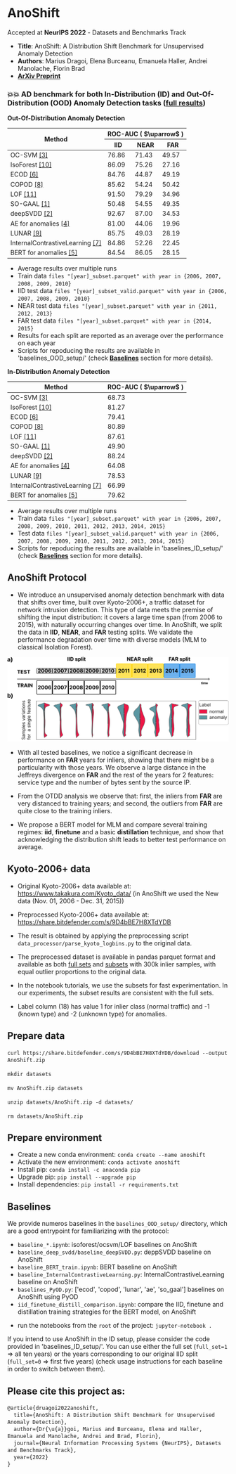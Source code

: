 # AnoShift

Accepted at **NeurIPS 2022** - Datasets and Benchmarks Track
- **Title**: AnoShift: A Distribution Shift Benchmark for Unsupervised Anomaly Detection
- **Authors**: Marius Dragoi, Elena Burceanu, Emanuela Haller, Andrei Manolache, Florin Brad
- **[ArXiv Preprint](https://arxiv.org/abs/2206.15476)**

### :boom::boom: AD benchmark for both In-Distribution (ID) and Out-Of-Distribution (OOD) Anomaly Detection tasks ([full results](https://github.com/emanuelahaller/AnoShift_Tmp/blob/main/full_results_OOD_and_ID.pdf)) 


  
**Out-Of-Distribution Anomaly Detection** 
    
  <table>
  <thead>
   <tr>
    <th rowspan=2>Method</th>
    <th colspan=3>ROC-AUC ( $\uparrow$ )</th>
   </tr>
   <tr>
   <th>IID</th>
   <th>NEAR</th>
   <th>FAR</th>
   </tr>
  </thead>
  <tbody>
   <tr>
    <td>OC-SVM <a href="https://proceedings.neurips.cc/paper/1999/hash/8725fb777f25776ffa9076e44fcfd776-Abstract.html">[3]</a></td>
    <td>76.86</td>
    <td>71.43</td> 
    <td>49.57</td>
   </tr>
   <tr>
    <td>IsoForest <a href="https://dl.acm.org/doi/abs/10.1145/2133360.2133363">[10]</a></td>
    <td>86.09</td>
    <td>75.26</td> 
    <td>27.16</td>
   </tr>
   <tr>
    <td>ECOD <a href="https://ieeexplore.ieee.org/abstract/document/9737003?casa_token=vxIxJZ9P9twAAAAA:EOuK0kyHQazQKw4mJtQxJcGzGScWAzMyIiG1N4PxJBYuIIf97G5lkUCmf5kR8egrTiIfraviiSQpNA">[6]</a></td>
    <td>84.76</td>
    <td>44.87</td> 
    <td>49.19</td>
   </tr>          
   <tr>
    <td>COPOD <a href="https://ieeexplore.ieee.org/abstract/document/9338429?casa_token=HOBV8tDoG2IAAAAA:r5LYcMreBldmxYiRXG3Cf7Lm_Hh9M6z1rDiJfAen6f6XkSARYxMHtdk9csPOOpCN-rKN3i2CtZvtmg">[8]</a></td>
    <td>85.62</td>
    <td>54.24</td> 
    <td>50.42</td>
   </tr>  
   <tr>
    <td>LOF <a href="https://dl.acm.org/doi/abs/10.1145/342009.335388">[11]</a></td>
    <td>91.50</td>
    <td>79.29</td> 
    <td>34.96</td>
   </tr>         
   <tr>
    <td>SO-GAAL <a href="https://ieeexplore.ieee.org/abstract/document/8668550?casa_token=-s1yCDFu0MMAAAAA:LD5xNTM79f5dkKt6H4zyBhPqx1hHZL1jZg2p1vIPMQzA-36ARrp83syLz-JxIlABk5iFAUFTFo3hOQ">[1]</a></td>
    <td>50.48</td> 
    <td>54.55</td> 
    <td>49.35</td>
   </tr>
   <tr>
    <td>deepSVDD <a href="https://proceedings.mlr.press/v80/ruff18a.html">[2]</a></td>
    <td>92.67</td>
    <td>87.00</td> 
    <td>34.53</td>
   </tr>
   <tr>
    <td>AE for anomalies <a href="https://link.springer.com/chapter/10.1007/978-3-319-47578-3_1">[4]</a></td>
    <td>81.00</td>
    <td>44.06</td> 
    <td>19.96</td>
   </tr>
   <tr>
    <td>LUNAR <a href="https://ojs.aaai.org/index.php/AAAI/article/view/20629">[9]</a></td>
    <td>85.75</td>
    <td>49.03</td> 
    <td>28.19</td>
   </tr>
   <tr>
    <td>InternalContrastiveLearning <a href="https://openreview.net/forum?id=_hszZbt46bT">[7]</a></td>
    <td>84.86</td>
    <td>52.26</td> 
    <td>22.45</td>
   </tr>
   <tr>
    <td>BERT for anomalies <a href="https://arxiv.org/abs/1810.04805">[5]</a></td>
    <td>84.54 </td>
    <td>86.05</td> 
    <td>28.15</td>
   </tr>
  </tbody>
 </table>
 
  * Average results over multiple runs
  * Train data `files "[year]_subset.parquet" with year in {2006, 2007, 2008, 2009, 2010}`
  * IID test data `files "[year]_subset_valid.parquet" with year in {2006, 2007, 2008, 2009, 2010} `
  * NEAR test data `files "[year]_subset.parquet" with year in {2011, 2012, 2013} `
  * FAR test data `files "[year]_subset.parquet" with year in {2014, 2015} `
  * Results for each split are reported as an average over the performance on each year
  * Scripts for repoducing the results are available in 'baselines_OOD_setup/' (check [**Baselines**](#baselines) section for more details).

**In-Distribution Anomaly Detection** 
           
 <table>
  <thead>
   <tr>
    <th>Method</th>
    <th>ROC-AUC ( $\uparrow$ )</th>
   </tr>
  </thead>
  <tbody>
   <tr>
    <td>OC-SVM <a href="https://proceedings.neurips.cc/paper/1999/hash/8725fb777f25776ffa9076e44fcfd776-Abstract.html">[3]</a></td>
    <td>68.73</td>
   </tr>
   <tr>
    <td>IsoForest <a href="https://dl.acm.org/doi/abs/10.1145/2133360.2133363">[10]</a></td>
    <td>81.27</td>
   </tr>          
   <tr>
    <td>ECOD <a href="https://ieeexplore.ieee.org/abstract/document/9737003?casa_token=vxIxJZ9P9twAAAAA:EOuK0kyHQazQKw4mJtQxJcGzGScWAzMyIiG1N4PxJBYuIIf97G5lkUCmf5kR8egrTiIfraviiSQpNA">[6]</a></td>
    <td>79.41</td>
   </tr>
   <tr>
    <td>COPOD <a href="https://ieeexplore.ieee.org/abstract/document/9338429?casa_token=HOBV8tDoG2IAAAAA:r5LYcMreBldmxYiRXG3Cf7Lm_Hh9M6z1rDiJfAen6f6XkSARYxMHtdk9csPOOpCN-rKN3i2CtZvtmg">[8]</a></td>
    <td>80.89</td>
   </tr>
   <tr>
    <td>LOF <a href="https://dl.acm.org/doi/abs/10.1145/342009.335388">[11]</a></td>
    <td>87.61</td>
   </tr>                   
   <tr>
    <td>SO-GAAL <a href="https://ieeexplore.ieee.org/abstract/document/8668550?casa_token=-s1yCDFu0MMAAAAA:LD5xNTM79f5dkKt6H4zyBhPqx1hHZL1jZg2p1vIPMQzA-36ARrp83syLz-JxIlABk5iFAUFTFo3hOQ">[1]</a></td>
    <td>49.90</td>
   </tr>
   <tr>
    <td>deepSVDD <a href="https://proceedings.mlr.press/v80/ruff18a.html">[2]</a></td>
    <td>88.24</td>
   </tr>
   <tr>
    <td>AE for anomalies <a href="https://link.springer.com/chapter/10.1007/978-3-319-47578-3_1">[4]</a></td>
    <td>64.08</td>
   </tr>
   <tr>
    <td>LUNAR <a href="https://ojs.aaai.org/index.php/AAAI/article/view/20629">[9]</a></td>
    <td>78.53</td>
   </tr>
   <tr>
    <td>InternalContrastiveLearning <a href="https://openreview.net/forum?id=_hszZbt46bT">[7]</a></td>
    <td>66.99</td>
   </tr>
   <tr>
    <td>BERT for anomalies <a href="https://arxiv.org/abs/1810.04805">[5]</a></td>
    <td>79.62</td>
   </tr>
  </tbody>
 </table>
 
  * Average results over multiple runs 
  * Train data `files "[year]_subset.parquet" with year in {2006, 2007, 2008, 2009, 2010, 2011, 2012, 2013, 2014, 2015}`
  * Test data `files "[year]_subset_valid.parquet" with year in {2006, 2007, 2008, 2009, 2010, 2011, 2012, 2013, 2014, 2015} `
  * Scripts for repoducing the results are available in 'baselines_ID_setup/' (check [**Baselines**](#Baselines) section for more details).
## AnoShift Protocol

- We introduce an unsupervised anomaly detection benchmark with data that shifts over time, built over Kyoto-2006+, a traffic dataset for network intrusion detection. This type of data meets the premise of shifting the input distribution: it covers a large time span (from 2006 to 2015), with naturally occurring changes over time. In AnoShift, we split the data in **IID**, **NEAR**, and **FAR** testing splits. We validate the performance degradation over time with diverse models (MLM to classical Isolation Forest).

![AnoShift overview - Kyoto-2006+](resources/feat_shift_normals_abnormals.png)

- With all tested baselines, we notice a significant decrease in performance on **FAR** years for inliers, showing that there might be a particularity with those years. We observe a large distance in the Jeffreys divergence on **FAR** and the rest of the years for 2 features: service type and the number of bytes sent by the source IP.

- From the OTDD analysis we observe that: first, the inliers from **FAR** are very distanced to training years; and second, the outliers from **FAR** are quite close to the training inliers.

- We propose a BERT model for MLM and compare several training regimes: **iid**, **finetune** and a basic **distillation** technique, and show that acknowledging the distribution shift leads to better test performance on average.

## Kyoto-2006+ data

- Original Kyoto-2006+ data available at: https://www.takakura.com/Kyoto_data/ (in AnoShift we used the New data (Nov. 01, 2006 - Dec. 31, 2015))

- Preprocessed Kyoto-2006+ data available at: https://share.bitdefender.com/s/9D4bBE7H8XTdYDB

- The result is obtained by applying the preprocessing script `data_processor/parse_kyoto_logbins.py` to the original data.

- The preprocessed dataset is available in pandas parquet format and available as both [full sets](https://share.bitdefender.com/s/9D4bBE7H8XTdYDB?path=%2Ffull) and [subsets](https://share.bitdefender.com/s/9D4bBE7H8XTdYDB?path=%2Fsubset) with 300k inlier samples, with equal outlier proportions to the original data.

- In the notebook tutorials, we use the subsets for fast experimentation. In our experiments, the subset results are consistent with the full sets.

* Label column (18) has value 1 for inlier class (normal traffic) and -1 (known type) and -2 (unknown type) for anomalies.

## Prepare data

```
curl https://share.bitdefender.com/s/9D4bBE7H8XTdYDB/download --output AnoShift.zip

mkdir datasets

mv AnoShift.zip datasets

unzip datasets/AnoShift.zip -d datasets/

rm datasets/AnoShift.zip
```

## Prepare environment
* Create a new conda environment: `conda create --name anoshift`
* Activate the new environment: `conda activate anoshift`
* Install pip: `conda install -c anaconda pip`
* Upgrade pip: `pip install --upgrade pip`
* Install dependencies: `pip install -r requirements.txt`

## Baselines

We provide numeros baselines in the `baselines_OOD_setup/` directory, which are a good entrypoint for familiarizing with the protocol:

- `baseline_*.ipynb`: isoforest/ocsvm/LOF baselines on AnoShift
- `baseline_deep_svdd/baseline_deepSVDD.py`: deppSVDD baseline on AnoShift
- `baseline_BERT_train.ipynb`: BERT baseline on AnoShift
- `baseline_InternalContrastiveLearning.py`: InternalContrastiveLearning baseline on AnoShift
- `baselines_PyOD.py`: ['ecod', 'copod', 'lunar', 'ae', 'so_gaal'] baselines on AnoShift using PyOD
- `iid_finetune_distill_comparison.ipynb`: compare the IID, finetune and distillation training strategies for the BERT model, on AnoShift

* run the notebooks from the `root` of the project: `jupyter-notebook .`

If you intend to use AnoShift in the ID setup, please consider the code provided in 'baselines_ID_setup/'. You can use either the full set (`full_set=1` => all ten years) or the years corresponding to our original IID split (`full_set=0` => first five years) (check usage instructions for each baseline in order to switch between them).

## Please cite this project as:

```
@article{druagoi2022anoshift,
  title={AnoShift: A Distribution Shift Benchmark for Unsupervised Anomaly Detection},
  author={Dr{\u{a}}goi, Marius and Burceanu, Elena and Haller, Emanuela and Manolache, Andrei and Brad, Florin},
  journal={Neural Information Processing Systems {NeurIPS}, Datasets and Benchmarks Track},
  year={2022}
}
```
